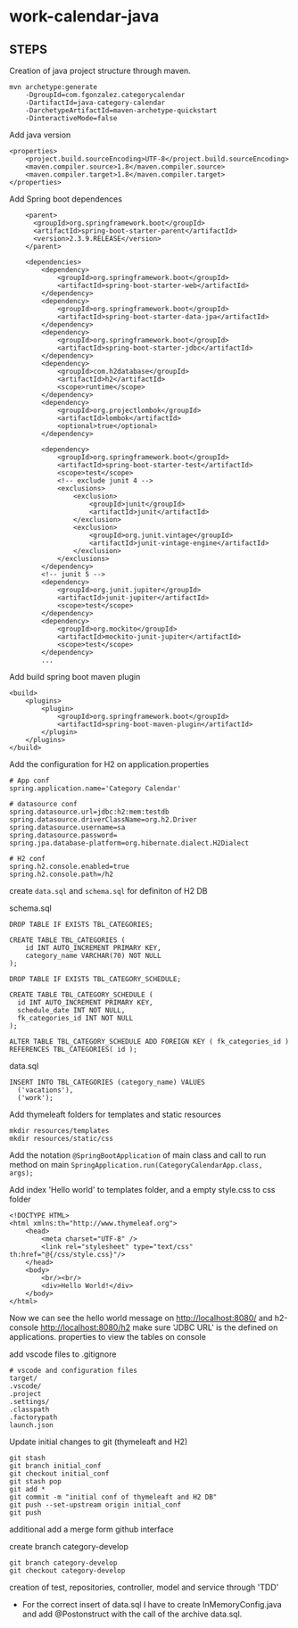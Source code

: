 # work-calendar-java 
## STEPS

Creation of java project structure through maven.

```
mvn archetype:generate 
    -DgroupId=com.fgonzalez.categorycalendar 
    -DartifactId=java-category-calendar 
    -DarchetypeArtifactId=maven-archetype-quickstart 
    -DinteractiveMode=false
```

Add java version

```
<properties>
    <project.build.sourceEncoding>UTF-8</project.build.sourceEncoding>  
    <maven.compiler.source>1.8</maven.compiler.source>
    <maven.compiler.target>1.8</maven.compiler.target>
</properties>
```

Add Spring boot dependences

```
    <parent>
	  <groupId>org.springframework.boot</groupId>
	  <artifactId>spring-boot-starter-parent</artifactId>
	  <version>2.3.9.RELEASE</version>
	</parent>

    <dependencies>
        <dependency>
            <groupId>org.springframework.boot</groupId>
            <artifactId>spring-boot-starter-web</artifactId>
        </dependency>
        <dependency>
            <groupId>org.springframework.boot</groupId>
            <artifactId>spring-boot-starter-data-jpa</artifactId>
        </dependency>
        <dependency>
            <groupId>org.springframework.boot</groupId>
            <artifactId>spring-boot-starter-jdbc</artifactId>
        </dependency>
        <dependency>
            <groupId>com.h2database</groupId>
            <artifactId>h2</artifactId>
            <scope>runtime</scope>
        </dependency>
        <dependency>
            <groupId>org.projectlombok</groupId>
            <artifactId>lombok</artifactId>
            <optional>true</optional>
        </dependency>

        <dependency>
            <groupId>org.springframework.boot</groupId>
            <artifactId>spring-boot-starter-test</artifactId>
            <scope>test</scope>
            <!-- exclude junit 4 -->
            <exclusions>
                <exclusion>
                    <groupId>junit</groupId>
                    <artifactId>junit</artifactId>
                </exclusion>
                <exclusion>
                    <groupId>org.junit.vintage</groupId>
                    <artifactId>junit-vintage-engine</artifactId>
                </exclusion>
            </exclusions>
        </dependency>
        <!-- junit 5 -->
        <dependency>
            <groupId>org.junit.jupiter</groupId>
            <artifactId>junit-jupiter</artifactId>
            <scope>test</scope>
        </dependency>
        <dependency>
            <groupId>org.mockito</groupId>
            <artifactId>mockito-junit-jupiter</artifactId>
            <scope>test</scope>
        </dependency>
        ...
```

Add build spring boot maven plugin

```
<build>
    <plugins>
        <plugin>
            <groupId>org.springframework.boot</groupId>
            <artifactId>spring-boot-maven-plugin</artifactId>
        </plugin>
    </plugins>
</build>
```

Add the configuration for H2 on application.properties

```
# App conf
spring.application.name='Category Calendar'

# datasource conf
spring.datasource.url=jdbc:h2:mem:testdb
spring.datasource.driverClassName=org.h2.Driver
spring.datasource.username=sa
spring.datasource.password=
spring.jpa.database-platform=org.hibernate.dialect.H2Dialect

# H2 conf
spring.h2.console.enabled=true
spring.h2.console.path=/h2
```

create `data.sql` and `schema.sql` for definiton of H2 DB 

schema.sql
```
DROP TABLE IF EXISTS TBL_CATEGORIES;

CREATE TABLE TBL_CATEGORIES (
    id INT AUTO_INCREMENT PRIMARY KEY,
    category_name VARCHAR(70) NOT NULL
);

DROP TABLE IF EXISTS TBL_CATEGORY_SCHEDULE;

CREATE TABLE TBL_CATEGORY_SCHEDULE (
  id INT AUTO_INCREMENT PRIMARY KEY,
  schedule_date INT NOT NULL,
  fk_categories_id INT NOT NULL
);

ALTER TABLE TBL_CATEGORY_SCHEDULE ADD FOREIGN KEY ( fk_categories_id ) REFERENCES TBL_CATEGORIES( id );
```

data.sql
```
INSERT INTO TBL_CATEGORIES (category_name) VALUES
  ('vacations'),
  ('work');
```


Add thymeleaft folders for templates and static resources

```
mkdir resources/templates
mkdir resources/static/css
```

Add the notation `@SpringBootApplication` of main class and call to run method on main `SpringApplication.run(CategoryCalendarApp.class, args);`

Add index 'Hello world' to templates folder, and a empty style.css to css folder
```
<!DOCTYPE HTML>
<html xmlns:th="http://www.thymeleaf.org">
    <head>
        <meta charset="UTF-8" />
        <link rel="stylesheet" type="text/css" th:href="@{/css/style.css}"/>
    </head>
    <body>
        <br/><br/>
        <div>Hello World!</div>
    </body>
</html>
```

Now we can see the hello world message on [http://localhost:8080/](http://localhost:8080/)
and h2-console [http://localhost:8080/h2](http://localhost:8080/h2) make sure 'JDBC URL' is the defined on applications. properties to view the tables on console

add vscode files to .gitignore

```
# vscode and configuration files
target/
.vscode/
.project
.settings/
.classpath
.factorypath
launch.json
```

Update initial changes to git (thymeleaft and H2)

```
git stash
git branch initial_conf
git checkout initial_conf
git stash pop
git add *
git commit -m "initial conf of thymeleaft and H2 DB"
git push --set-upstream origin initial_conf 
git push
```

additional add a merge form github interface

create branch category-develop

```
git branch category-develop
git checkout category-develop
```

creation of test, repositories, controller, model and service through 'TDD'

* For the correct insert of data.sql I have to create InMemoryConfig.java and add @Postonstruct with the call of the archive data.sql.

